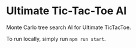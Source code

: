 # Ultimate Tic-Tac-Toe AI
Monte Carlo tree search AI for Ultimate TicTacToe.

To run locally, simply run `npm run start`.
